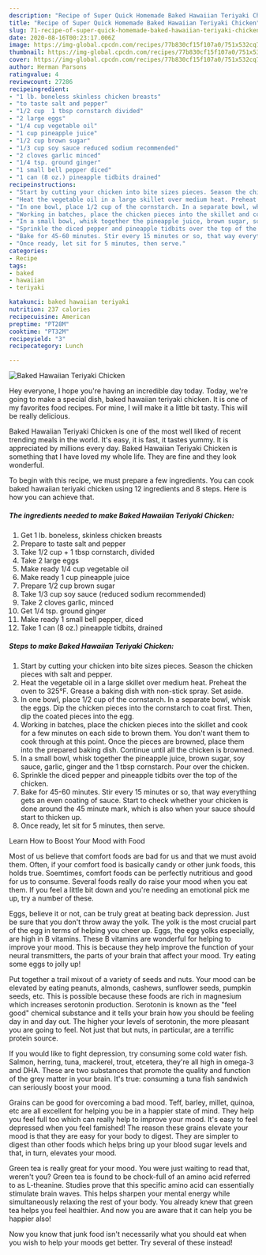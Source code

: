 ```yaml
---
description: "Recipe of Super Quick Homemade Baked Hawaiian Teriyaki Chicken"
title: "Recipe of Super Quick Homemade Baked Hawaiian Teriyaki Chicken"
slug: 71-recipe-of-super-quick-homemade-baked-hawaiian-teriyaki-chicken
date: 2020-08-16T00:23:17.006Z
image: https://img-global.cpcdn.com/recipes/77b830cf15f107a0/751x532cq70/baked-hawaiian-teriyaki-chicken-recipe-main-photo.jpg
thumbnail: https://img-global.cpcdn.com/recipes/77b830cf15f107a0/751x532cq70/baked-hawaiian-teriyaki-chicken-recipe-main-photo.jpg
cover: https://img-global.cpcdn.com/recipes/77b830cf15f107a0/751x532cq70/baked-hawaiian-teriyaki-chicken-recipe-main-photo.jpg
author: Herman Parsons
ratingvalue: 4
reviewcount: 27286
recipeingredient:
- "1 lb. boneless skinless chicken breasts"
- "to taste salt and pepper"
- "1/2 cup  1 tbsp cornstarch divided"
- "2 large eggs"
- "1/4 cup vegetable oil"
- "1 cup pineapple juice"
- "1/2 cup brown sugar"
- "1/3 cup soy sauce reduced sodium recommended"
- "2 cloves garlic minced"
- "1/4 tsp. ground ginger"
- "1 small bell pepper diced"
- "1 can (8 oz.) pineapple tidbits drained"
recipeinstructions:
- "Start by cutting your chicken into bite sizes pieces. Season the chicken pieces with salt and pepper."
- "Heat the vegetable oil in a large skillet over medium heat. Preheat the oven to 325°F. Grease a baking dish with non-stick spray. Set aside."
- "In one bowl, place 1/2 cup of the cornstarch. In a separate bowl, whisk the eggs. Dip the chicken pieces into the cornstarch to coat first. Then, dip the coated pieces into the egg."
- "Working in batches, place the chicken pieces into the skillet and cook for a few minutes on each side to brown them. You don&#39;t want them to cook through at this point. Once the pieces are browned, place them into the prepared baking dish. Continue until all the chicken is browned."
- "In a small bowl, whisk together the pineapple juice, brown sugar, soy sauce, garlic, ginger and the 1 tbsp cornstarch. Pour over the chicken."
- "Sprinkle the diced pepper and pineapple tidbits over the top of the chicken."
- "Bake for 45-60 minutes. Stir every 15 minutes or so, that way everything gets an even coating of sauce. Start to check whether your chicken is done around the 45 minute mark, which is also when your sauce should start to thicken up."
- "Once ready, let sit for 5 minutes, then serve."
categories:
- Recipe
tags:
- baked
- hawaiian
- teriyaki

katakunci: baked hawaiian teriyaki 
nutrition: 237 calories
recipecuisine: American
preptime: "PT28M"
cooktime: "PT32M"
recipeyield: "3"
recipecategory: Lunch

---
```



![Baked Hawaiian Teriyaki Chicken](https://img-global.cpcdn.com/recipes/77b830cf15f107a0/751x532cq70/baked-hawaiian-teriyaki-chicken-recipe-main-photo.jpg)

Hey everyone, I hope you're having an incredible day today. Today, we're going to make a special dish, baked hawaiian teriyaki chicken. It is one of my favorites food recipes. For mine, I will make it a little bit tasty. This will be really delicious.



Baked Hawaiian Teriyaki Chicken is one of the most well liked of recent trending meals in the world. It's easy, it is fast, it tastes yummy. It is appreciated by millions every day. Baked Hawaiian Teriyaki Chicken is something that I have loved my whole life. They are fine and they look wonderful.


To begin with this recipe, we must prepare a few ingredients. You can cook baked hawaiian teriyaki chicken using 12 ingredients and 8 steps. Here is how you can achieve that.

<!--inarticleads1-->

##### The ingredients needed to make Baked Hawaiian Teriyaki Chicken:

1. Get 1 lb. boneless, skinless chicken breasts
1. Prepare to taste salt and pepper
1. Take 1/2 cup + 1 tbsp cornstarch, divided
1. Take 2 large eggs
1. Make ready 1/4 cup vegetable oil
1. Make ready 1 cup pineapple juice
1. Prepare 1/2 cup brown sugar
1. Take 1/3 cup soy sauce (reduced sodium recommended)
1. Take 2 cloves garlic, minced
1. Get 1/4 tsp. ground ginger
1. Make ready 1 small bell pepper, diced
1. Take 1 can (8 oz.) pineapple tidbits, drained




<!--inarticleads2-->

##### Steps to make Baked Hawaiian Teriyaki Chicken:

1. Start by cutting your chicken into bite sizes pieces. Season the chicken pieces with salt and pepper.
1. Heat the vegetable oil in a large skillet over medium heat. Preheat the oven to 325°F. Grease a baking dish with non-stick spray. Set aside.
1. In one bowl, place 1/2 cup of the cornstarch. In a separate bowl, whisk the eggs. Dip the chicken pieces into the cornstarch to coat first. Then, dip the coated pieces into the egg.
1. Working in batches, place the chicken pieces into the skillet and cook for a few minutes on each side to brown them. You don&#39;t want them to cook through at this point. Once the pieces are browned, place them into the prepared baking dish. Continue until all the chicken is browned.
1. In a small bowl, whisk together the pineapple juice, brown sugar, soy sauce, garlic, ginger and the 1 tbsp cornstarch. Pour over the chicken.
1. Sprinkle the diced pepper and pineapple tidbits over the top of the chicken.
1. Bake for 45-60 minutes. Stir every 15 minutes or so, that way everything gets an even coating of sauce. Start to check whether your chicken is done around the 45 minute mark, which is also when your sauce should start to thicken up.
1. Once ready, let sit for 5 minutes, then serve.




Learn How to Boost Your Mood with Food


Most of us believe that comfort foods are bad for us and that we must avoid them. Often, if your comfort food is basically candy or other junk foods, this holds true. Soemtimes, comfort foods can be perfectly nutritious and good for us to consume. Several foods really do raise your mood when you eat them. If you feel a little bit down and you're needing an emotional pick me up, try a number of these.

Eggs, believe it or not, can be truly great at beating back depression. Just be sure that you don't throw away the yolk. The yolk is the most crucial part of the egg in terms of helping you cheer up. Eggs, the egg yolks especially, are high in B vitamins. These B vitamins are wonderful for helping to improve your mood. This is because they help improve the function of your neural transmitters, the parts of your brain that affect your mood. Try eating some eggs to jolly up!

Put together a trail mixout of a variety of seeds and nuts. Your mood can be elevated by eating peanuts, almonds, cashews, sunflower seeds, pumpkin seeds, etc. This is possible because these foods are rich in magnesium which increases serotonin production. Serotonin is known as the "feel good" chemical substance and it tells your brain how you should be feeling day in and day out. The higher your levels of serotonin, the more pleasant you are going to feel. Not just that but nuts, in particular, are a terrific protein source.

If you would like to fight depression, try consuming some cold water fish. Salmon, herring, tuna, mackerel, trout, etcetera, they're all high in omega-3 and DHA. These are two substances that promote the quality and function of the grey matter in your brain. It's true: consuming a tuna fish sandwich can seriously boost your mood. 

Grains can be good for overcoming a bad mood. Teff, barley, millet, quinoa, etc are all excellent for helping you be in a happier state of mind. They help you feel full too which can really help to improve your mood. It's easy to feel depressed when you feel famished! The reason these grains elevate your mood is that they are easy for your body to digest. They are simpler to digest than other foods which helps bring up your blood sugar levels and that, in turn, elevates your mood.

Green tea is really great for your mood. You were just waiting to read that, weren't you? Green tea is found to be chock-full of an amino acid referred to as L-theanine. Studies prove that this specific amino acid can essentially stimulate brain waves. This helps sharpen your mental energy while simultaneously relaxing the rest of your body. You already knew that green tea helps you feel healthier. And now you are aware that it can help you be happier also!

Now you know that junk food isn't necessarily what you should eat when you wish to help your moods get better. Try several of these instead!

